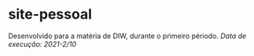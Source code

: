 # site-pessoal

Desenvolvido para a matéria de DIW, durante o primeiro périodo. *Data de execução: 2021-2/10* 
